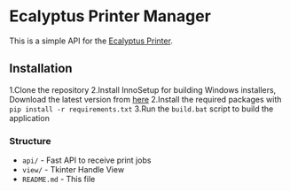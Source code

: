 # Ecalyptus Printer Manager

This is a simple API for the [Ecalyptus Printer](https://github.com/andaniom/print-service).

## Installation

1.Clone the repository
2.Install InnoSetup for building Windows installers, Download the latest version from [here](https://www.jrsoftware.org/isinfo.php) 
2.Install the required packages with `pip install -r requirements.txt`
3.Run the `build.bat` script to build the application

### Structure

* `api/` - Fast API to receive print jobs
* `view/` - Tkinter Handle View
* `README.md` - This file